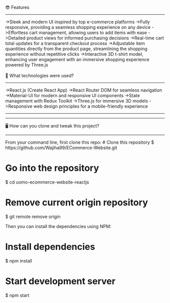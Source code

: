 😎 Features
<hr>
->Sleek and modern UI inspired by top e-commerce platforms
->Fully responsive, providing a seamless shopping experience on any device
->Effortless cart management, allowing users to add items with ease
->Detailed product views for informed purchasing decisions
->Real-time cart total updates for a transparent checkout process
->Adjustable item quantities directly from the product page, streamlining the shopping experience without repetitive clicks
->Interactive 3D t-shirt model, enhancing user engagement with an immersive shopping experience powered by Three.js
<br>
<br>
🚀 What technologies were used?
<hr>
->React.js (Create React App)
->React Router DOM for seamless navigation
->Material-UI for modern and responsive UI components
->State management with Redux Toolkit
->Three.js for immersive 3D models
->Responsive web design principles for a mobile-friendly experience
<hr>
<hr>
🖥️ How can you clone and tweak this project?
<hr>
From your command line, first clone this repo:
# Clone this repository
$ https://github.com/Wajiha99/ECommerce-Website.git

# Go into the repository
$ cd uomo-ecommerce-website-reactjs

# Remove current origin repository
$ git remote remove origin

Then you can install the dependencies using NPM:
# Install dependencies
$ npm install

# Start development server
$ npm start

